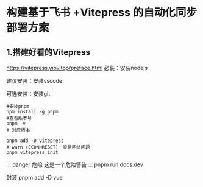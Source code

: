 # 构建基于飞书 +Vitepress 的自动化同步部署方案

## 1.搭建好看的Vitepress
https://vitepress.yiov.top/preface.html
必装：安装nodejs

建议安装：安装vscode

可选安装：安装git

````
#安装pnpm
npm install -g pnpm
#查看版本号
pnpm -v
# 对应版本

pnpm add -D vitepress
# warn (ECONNRESET)一般是网络问题
pnpm vitepress init

````

::: danger 危险
这是一个危险警告
:::
pnpm run docs:dev

封装
pnpm add -D vue

